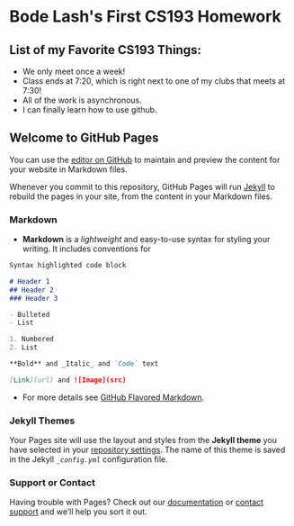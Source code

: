 # Bode Lash's First CS193 Homework

## List of my Favorite CS193 Things:

- We only meet once a week!
- Class ends at 7:20, which is right next to one of my clubs that meets at 7:30!
- All of the work is asynchronous.
- I can finally learn how to use github. 

## Welcome to GitHub Pages

You can use the [editor on GitHub](https://github.com/kalutes/CS193_Fall18_Lab1/edit/master/index.md) to maintain and preview the content for your website in Markdown files.

Whenever you commit to this repository, GitHub Pages will run [Jekyll](https://jekyllrb.com/) to rebuild the pages in your site, from the content in your Markdown files.

### Markdown

- **Markdown** is a _lightweight_ and easy-to-use syntax for styling your writing. It includes conventions for

```markdown
Syntax highlighted code block

# Header 1
## Header 2
### Header 3

- Bulleted
- List

1. Numbered
2. List

**Bold** and _Italic_ and `Code` text

[Link](url) and ![Image](src)
```

- For more details see [GitHub Flavored Markdown](https://guides.github.com/features/mastering-markdown/).

### Jekyll Themes

Your Pages site will use the layout and styles from the **Jekyll theme** you have selected in your [repository settings](https://github.com/kalutes/CS193_Fall18_Lab1/settings). The name of this theme is saved in the Jekyll _`_config.yml`_ configuration file.

### Support or Contact

Having trouble with Pages? Check out our [documentation](https://help.github.com/categories/github-pages-basics/) or [contact support](https://github.com/contact) and we’ll help you sort it out.
